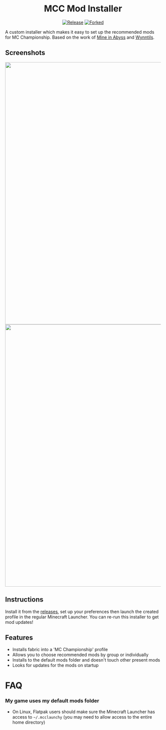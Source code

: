 <div align="center">

# MCC Mod Installer

[![Release](https://img.shields.io/github/v/release/Aeltumn/launchy?label=Download&style=for-the-badge)](https://github.com/Aeltumn/launchy/releases/latest)
[![Forked](https://img.shields.io/badge/Fork%20Of-Wyntills%2Flaunchy-green?style=for-the-badge&logo=github)](https://github.com/Wynntils/launchy)

</div>

A custom installer which makes it easy to set up the recommended mods for MC Championship. Based on the work of [Mine in Abyss](https://github.com/MineInAbyss/launchy) and [Wynntils](https://github.com/Wynntils/launchy).

## Screenshots
<div align="center">
  <img src="https://user-images.githubusercontent.com/15234414/199800781-c9bf92d4-143a-46a3-a3b0-0188c8d7db39.png" width="846px">
  <img src="https://user-images.githubusercontent.com/15234414/199800326-027d1824-b8b3-4c36-9a54-b93886795f0e.png" width="846px">
</div>


## Instructions

Install it from the [releases](https://github.com/Aeltumn/launchy/releases/latest), set up your preferences then launch the created profile in the regular Minecraft Launcher. You can re-run this installer to get mod updates!

## Features
- Installs fabric into a 'MC Championship' profile
- Allows you to choose recommended mods by group or individually
- Installs to the default mods folder and doesn't touch other present mods
- Looks for updates for the mods on startup

# FAQ

### My game uses my default mods folder
- On Linux, Flatpak users should make sure the Minecraft Launcher has access to `~/.mcclaunchy` (you may need to allow access to the entire home directory)
